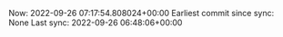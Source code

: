 Now: 2022-09-26 07:17:54.808024+00:00 Earliest commit since sync: None Last sync: 2022-09-26 06:48:06+00:00
